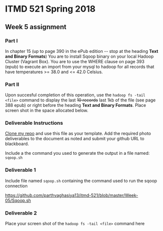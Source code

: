 # ITMD 521 Spring 2018

## Week 5 assignment

### Part I

In chapter 15 (up to page 390 in the ePub edition -- stop at the heading **Text and Binary Formats**)  You are to install Sqoop binary on your local Hadoop Cluster (Vagrant Box).  You are to use the  WHERE clause on page 393 (epub) to execute an import from your mysql to hadoop for all records that have temperatures >= 38.0 and <= 42.0 Celsius.  

### Part II 

Upon succesful completion of this operation, use the ```hadoop fs -tail <file>``` command to display the last <strike>10 records</strike> last 1kb of the file (see page 388 epub) or right before the heading **Text and Binary Formats**.  Place screen shot in the space allocated below.

### Deliverable Instructions

 [Clone my repo](https://github.com/illinoistech-itm/jhajek.git) and use this file as your template.   Add the required photo deliverables to the document as noted and submit your github URL to blackboard.

Include a the command you used to generate the output in a file named: ```sqoop.sh```  

### Deliverable 1

Include file named ```sqoop.sh``` containing the command used to run the sqoop connection

https://github.com/parthvaghasiya13/itmd-521/blob/master/Week-05/Sqoop.sh

### Deliverable 2

Place your screen shot of the ```hadoop fs -tail <file>``` command here
